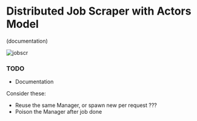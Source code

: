 # Distributed Job Scraper with Actors Model

(documentation)

![jobscr](https://github.com/kerosiinikone/distributed-job-aggregation-service/assets/100020686/cde67059-5860-460a-a315-d6f8cfb32c89)

### TODO

- Documentation

Consider these:

- Reuse the same Manager, or spawn new per request ???
- Poison the Manager after job done
